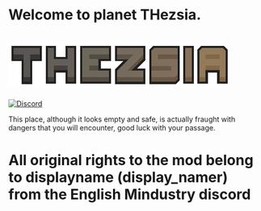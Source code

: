 # Welcome to planet THezsia.
# ![img.png](/sprites/img.png)

[![Discord](https://img.shields.io/discord/1301553669925244970?style=for-the-badge&label=Thezsia%20%7C%20Main%20Outpost)](https://discord.gg/VhqTMUEUmZ)

This place, although it looks empty and safe, is actually fraught with dangers that you will encounter, good luck with your passage.

# All original rights to the mod belong to displayname (display_namer) from the English Mindustry discord

